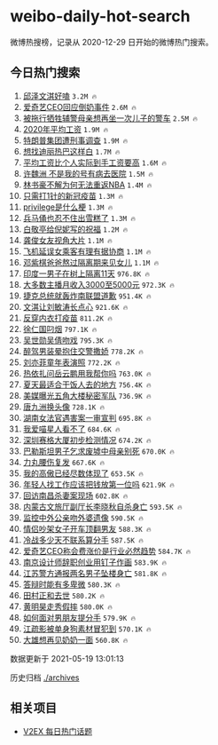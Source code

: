 # weibo-daily-hot-search

微博热搜榜，记录从 2020-12-29 日开始的微博热门搜索。

## 今日热门搜索

<!-- BEGIN -->

1. [邱泽文淇好嗑](https://s.weibo.com/weibo?q=%23%E9%82%B1%E6%B3%BD%E6%96%87%E6%B7%87%E5%A5%BD%E5%97%91%23&Refer=top) `3.2M 🔥`
1. [爱奇艺CEO回应倒奶事件](https://s.weibo.com/weibo?q=%23%E7%88%B1%E5%A5%87%E8%89%BACEO%E5%9B%9E%E5%BA%94%E5%80%92%E5%A5%B6%E4%BA%8B%E4%BB%B6%23&Refer=top) `2.6M 🔥`
1. [被拖行牺牲辅警母亲想再坐一次儿子的警车](https://s.weibo.com/weibo?q=%23%E8%A2%AB%E6%8B%96%E8%A1%8C%E7%89%BA%E7%89%B2%E8%BE%85%E8%AD%A6%E6%AF%8D%E4%BA%B2%E6%83%B3%E5%86%8D%E5%9D%90%E4%B8%80%E6%AC%A1%E5%84%BF%E5%AD%90%E7%9A%84%E8%AD%A6%E8%BD%A6%23&Refer=top) `2.5M 🔥`
1. [2020年平均工资](https://s.weibo.com/weibo?q=%232020%E5%B9%B4%E5%B9%B3%E5%9D%87%E5%B7%A5%E8%B5%84%23&Refer=top) `1.9M 🔥`
1. [特朗普集团遭刑事调查](https://s.weibo.com/weibo?q=%23%E7%89%B9%E6%9C%97%E6%99%AE%E9%9B%86%E5%9B%A2%E9%81%AD%E5%88%91%E4%BA%8B%E8%B0%83%E6%9F%A5%23&Refer=top) `1.9M 🔥`
1. [想找迪丽热巴这样白](https://s.weibo.com/weibo?q=%23%E6%83%B3%E6%89%BE%E8%BF%AA%E4%B8%BD%E7%83%AD%E5%B7%B4%E8%BF%99%E6%A0%B7%E7%99%BD%23&Refer=top) `1.7M 🔥`
1. [平均工资比个人实际到手工资要高](https://s.weibo.com/weibo?q=%23%E5%B9%B3%E5%9D%87%E5%B7%A5%E8%B5%84%E6%AF%94%E4%B8%AA%E4%BA%BA%E5%AE%9E%E9%99%85%E5%88%B0%E6%89%8B%E5%B7%A5%E8%B5%84%E8%A6%81%E9%AB%98%23&Refer=top) `1.6M 🔥`
1. [许魏洲 不是我的号有病去医院](https://s.weibo.com/weibo?q=%E8%AE%B8%E9%AD%8F%E6%B4%B2%20%E4%B8%8D%E6%98%AF%E6%88%91%E7%9A%84%E5%8F%B7%E6%9C%89%E7%97%85%E5%8E%BB%E5%8C%BB%E9%99%A2&Refer=top) `1.5M 🔥`
1. [林书豪不解为何无法重返NBA](https://s.weibo.com/weibo?q=%23%E6%9E%97%E4%B9%A6%E8%B1%AA%E4%B8%8D%E8%A7%A3%E4%B8%BA%E4%BD%95%E6%97%A0%E6%B3%95%E9%87%8D%E8%BF%94NBA%23&Refer=top) `1.4M 🔥`
1. [只需打1针的新冠疫苗](https://s.weibo.com/weibo?q=%23%E5%8F%AA%E9%9C%80%E6%89%931%E9%92%88%E7%9A%84%E6%96%B0%E5%86%A0%E7%96%AB%E8%8B%97%23&Refer=top) `1.3M 🔥`
1. [privilege是什么梗](https://s.weibo.com/weibo?q=%23privilege%E6%98%AF%E4%BB%80%E4%B9%88%E6%A2%97%23&Refer=top) `1.3M 🔥`
1. [兵马俑也忍不住出雪糕了](https://s.weibo.com/weibo?q=%23%E5%85%B5%E9%A9%AC%E4%BF%91%E4%B9%9F%E5%BF%8D%E4%B8%8D%E4%BD%8F%E5%87%BA%E9%9B%AA%E7%B3%95%E4%BA%86%23&Refer=top) `1.3M 🔥`
1. [白敬亭给倪妮写的祝福](https://s.weibo.com/weibo?q=%23%E7%99%BD%E6%95%AC%E4%BA%AD%E7%BB%99%E5%80%AA%E5%A6%AE%E5%86%99%E7%9A%84%E7%A5%9D%E7%A6%8F%23&Refer=top) `1.2M 🔥`
1. [龚俊女友视角大片](https://s.weibo.com/weibo?q=%23%E9%BE%9A%E4%BF%8A%E5%A5%B3%E5%8F%8B%E8%A7%86%E8%A7%92%E5%A4%A7%E7%89%87%23&Refer=top) `1.1M 🔥`
1. [飞机延误女乘客有理有据协商](https://s.weibo.com/weibo?q=%23%E9%A3%9E%E6%9C%BA%E5%BB%B6%E8%AF%AF%E5%A5%B3%E4%B9%98%E5%AE%A2%E6%9C%89%E7%90%86%E6%9C%89%E6%8D%AE%E5%8D%8F%E5%95%86%23&Refer=top) `1.1M 🔥`
1. [邓紫棋爸爸熬过隔离期来见女儿](https://s.weibo.com/weibo?q=%23%E9%82%93%E7%B4%AB%E6%A3%8B%E7%88%B8%E7%88%B8%E7%86%AC%E8%BF%87%E9%9A%94%E7%A6%BB%E6%9C%9F%E6%9D%A5%E8%A7%81%E5%A5%B3%E5%84%BF%23&Refer=top) `1.1M 🔥`
1. [印度一男子在树上隔离11天](https://s.weibo.com/weibo?q=%23%E5%8D%B0%E5%BA%A6%E4%B8%80%E7%94%B7%E5%AD%90%E5%9C%A8%E6%A0%91%E4%B8%8A%E9%9A%94%E7%A6%BB11%E5%A4%A9%23&Refer=top) `976.8K 🔥`
1. [大多数主播月收入3000至5000元](https://s.weibo.com/weibo?q=%23%E5%A4%A7%E5%A4%9A%E6%95%B0%E4%B8%BB%E6%92%AD%E6%9C%88%E6%94%B6%E5%85%A53000%E8%87%B35000%E5%85%83%23&Refer=top) `972.3K 🔥`
1. [捷克总统就轰炸南联盟道歉](https://s.weibo.com/weibo?q=%23%E6%8D%B7%E5%85%8B%E6%80%BB%E7%BB%9F%E5%B0%B1%E8%BD%B0%E7%82%B8%E5%8D%97%E8%81%94%E7%9B%9F%E9%81%93%E6%AD%89%23&Refer=top) `951.4K 🔥`
1. [文淇让刘敏涛长点心](https://s.weibo.com/weibo?q=%23%E6%96%87%E6%B7%87%E8%AE%A9%E5%88%98%E6%95%8F%E6%B6%9B%E9%95%BF%E7%82%B9%E5%BF%83%23&Refer=top) `921.6K 🔥`
1. [反穿内衣打疫苗](https://s.weibo.com/weibo?q=%23%E5%8F%8D%E7%A9%BF%E5%86%85%E8%A1%A3%E6%89%93%E7%96%AB%E8%8B%97%23&Refer=top) `811.2K 🔥`
1. [徐仁国叼烟](https://s.weibo.com/weibo?q=%23%E5%BE%90%E4%BB%81%E5%9B%BD%E5%8F%BC%E7%83%9F%23&Refer=top) `797.1K 🔥`
1. [吴世勋吴倩吻戏](https://s.weibo.com/weibo?q=%23%E5%90%B4%E4%B8%96%E5%8B%8B%E5%90%B4%E5%80%A9%E5%90%BB%E6%88%8F%23&Refer=top) `795.3K 🔥`
1. [醉驾男装晕抱住交警撒娇](https://s.weibo.com/weibo?q=%23%E9%86%89%E9%A9%BE%E7%94%B7%E8%A3%85%E6%99%95%E6%8A%B1%E4%BD%8F%E4%BA%A4%E8%AD%A6%E6%92%92%E5%A8%87%23&Refer=top) `778.2K 🔥`
1. [刘亦菲童年表演照](https://s.weibo.com/weibo?q=%23%E5%88%98%E4%BA%A6%E8%8F%B2%E7%AB%A5%E5%B9%B4%E8%A1%A8%E6%BC%94%E7%85%A7%23&Refer=top) `772.2K 🔥`
1. [热依扎问岳云鹏用我帮你吗](https://s.weibo.com/weibo?q=%23%E7%83%AD%E4%BE%9D%E6%89%8E%E9%97%AE%E5%B2%B3%E4%BA%91%E9%B9%8F%E7%94%A8%E6%88%91%E5%B8%AE%E4%BD%A0%E5%90%97%23&Refer=top) `763.0K 🔥`
1. [夏天最适合干饭人去的地方](https://s.weibo.com/weibo?q=%23%E5%A4%8F%E5%A4%A9%E6%9C%80%E9%80%82%E5%90%88%E5%B9%B2%E9%A5%AD%E4%BA%BA%E5%8E%BB%E7%9A%84%E5%9C%B0%E6%96%B9%23&Refer=top) `756.4K 🔥`
1. [美媒曝光五角大楼秘密军队](https://s.weibo.com/weibo?q=%23%E7%BE%8E%E5%AA%92%E6%9B%9D%E5%85%89%E4%BA%94%E8%A7%92%E5%A4%A7%E6%A5%BC%E7%A7%98%E5%AF%86%E5%86%9B%E9%98%9F%23&Refer=top) `736.9K 🔥`
1. [唐九洲换头像](https://s.weibo.com/weibo?q=%23%E5%94%90%E4%B9%9D%E6%B4%B2%E6%8D%A2%E5%A4%B4%E5%83%8F%23&Refer=top) `728.1K 🔥`
1. [湖南女法官遇害案一审宣判](https://s.weibo.com/weibo?q=%23%E6%B9%96%E5%8D%97%E5%A5%B3%E6%B3%95%E5%AE%98%E9%81%87%E5%AE%B3%E6%A1%88%E4%B8%80%E5%AE%A1%E5%AE%A3%E5%88%A4%23&Refer=top) `695.8K 🔥`
1. [我爱喵星人看不了](https://s.weibo.com/weibo?q=%23%E6%88%91%E7%88%B1%E5%96%B5%E6%98%9F%E4%BA%BA%E7%9C%8B%E4%B8%8D%E4%BA%86%23&Refer=top) `684.6K 🔥`
1. [深圳赛格大厦初步检测情况](https://s.weibo.com/weibo?q=%23%E6%B7%B1%E5%9C%B3%E8%B5%9B%E6%A0%BC%E5%A4%A7%E5%8E%A6%E5%88%9D%E6%AD%A5%E6%A3%80%E6%B5%8B%E6%83%85%E5%86%B5%23&Refer=top) `674.2K 🔥`
1. [巴勒斯坦男子乞求废墟中母亲别死](https://s.weibo.com/weibo?q=%23%E5%B7%B4%E5%8B%92%E6%96%AF%E5%9D%A6%E7%94%B7%E5%AD%90%E4%B9%9E%E6%B1%82%E5%BA%9F%E5%A2%9F%E4%B8%AD%E6%AF%8D%E4%BA%B2%E5%88%AB%E6%AD%BB%23&Refer=top) `670.0K 🔥`
1. [力丸腰伤复发](https://s.weibo.com/weibo?q=%23%E5%8A%9B%E4%B8%B8%E8%85%B0%E4%BC%A4%E5%A4%8D%E5%8F%91%23&Refer=top) `667.6K 🔥`
1. [我的高傲已经尽数体现了](https://s.weibo.com/weibo?q=%23%E6%88%91%E7%9A%84%E9%AB%98%E5%82%B2%E5%B7%B2%E7%BB%8F%E5%B0%BD%E6%95%B0%E4%BD%93%E7%8E%B0%E4%BA%86%23&Refer=top) `653.5K 🔥`
1. [年轻人找工作应该把钱放第一位吗](https://s.weibo.com/weibo?q=%23%E5%B9%B4%E8%BD%BB%E4%BA%BA%E6%89%BE%E5%B7%A5%E4%BD%9C%E5%BA%94%E8%AF%A5%E6%8A%8A%E9%92%B1%E6%94%BE%E7%AC%AC%E4%B8%80%E4%BD%8D%E5%90%97%23&Refer=top) `621.9K 🔥`
1. [回访南昌杀妻案现场](https://s.weibo.com/weibo?q=%23%E5%9B%9E%E8%AE%BF%E5%8D%97%E6%98%8C%E6%9D%80%E5%A6%BB%E6%A1%88%E7%8E%B0%E5%9C%BA%23&Refer=top) `602.8K 🔥`
1. [内蒙古文旅厅副厅长李晓秋自杀身亡](https://s.weibo.com/weibo?q=%23%E5%86%85%E8%92%99%E5%8F%A4%E6%96%87%E6%97%85%E5%8E%85%E5%89%AF%E5%8E%85%E9%95%BF%E6%9D%8E%E6%99%93%E7%A7%8B%E8%87%AA%E6%9D%80%E8%BA%AB%E4%BA%A1%23&Refer=top) `593.5K 🔥`
1. [监控中外公亲吻外婆遗像](https://s.weibo.com/weibo?q=%23%E7%9B%91%E6%8E%A7%E4%B8%AD%E5%A4%96%E5%85%AC%E4%BA%B2%E5%90%BB%E5%A4%96%E5%A9%86%E9%81%97%E5%83%8F%23&Refer=top) `590.5K 🔥`
1. [情侣吵架女子开车顶翻男友](https://s.weibo.com/weibo?q=%23%E6%83%85%E4%BE%A3%E5%90%B5%E6%9E%B6%E5%A5%B3%E5%AD%90%E5%BC%80%E8%BD%A6%E9%A1%B6%E7%BF%BB%E7%94%B7%E5%8F%8B%23&Refer=top) `588.3K 🔥`
1. [冷战多少天不联系算分手](https://s.weibo.com/weibo?q=%23%E5%86%B7%E6%88%98%E5%A4%9A%E5%B0%91%E5%A4%A9%E4%B8%8D%E8%81%94%E7%B3%BB%E7%AE%97%E5%88%86%E6%89%8B%23&Refer=top) `587.5K 🔥`
1. [爱奇艺CEO称会费涨价是行业必然趋势](https://s.weibo.com/weibo?q=%23%E7%88%B1%E5%A5%87%E8%89%BACEO%E7%A7%B0%E4%BC%9A%E8%B4%B9%E6%B6%A8%E4%BB%B7%E6%98%AF%E8%A1%8C%E4%B8%9A%E5%BF%85%E7%84%B6%E8%B6%8B%E5%8A%BF%23&Refer=top) `584.7K 🔥`
1. [南京设计师辞职创业用钉子作画](https://s.weibo.com/weibo?q=%23%E5%8D%97%E4%BA%AC%E8%AE%BE%E8%AE%A1%E5%B8%88%E8%BE%9E%E8%81%8C%E5%88%9B%E4%B8%9A%E7%94%A8%E9%92%89%E5%AD%90%E4%BD%9C%E7%94%BB%23&Refer=top) `583.9K 🔥`
1. [江苏警方通报两名男子坠楼身亡](https://s.weibo.com/weibo?q=%23%E6%B1%9F%E8%8B%8F%E8%AD%A6%E6%96%B9%E9%80%9A%E6%8A%A5%E4%B8%A4%E5%90%8D%E7%94%B7%E5%AD%90%E5%9D%A0%E6%A5%BC%E8%BA%AB%E4%BA%A1%23&Refer=top) `581.8K 🔥`
1. [答辩时能有多卑微](https://s.weibo.com/weibo?q=%23%E7%AD%94%E8%BE%A9%E6%97%B6%E8%83%BD%E6%9C%89%E5%A4%9A%E5%8D%91%E5%BE%AE%23&Refer=top) `580.3K 🔥`
1. [田村正和去世](https://s.weibo.com/weibo?q=%23%E7%94%B0%E6%9D%91%E6%AD%A3%E5%92%8C%E5%8E%BB%E4%B8%96%23&Refer=top) `580.2K 🔥`
1. [黄明昊走秀假摔](https://s.weibo.com/weibo?q=%23%E9%BB%84%E6%98%8E%E6%98%8A%E8%B5%B0%E7%A7%80%E5%81%87%E6%91%94%23&Refer=top) `580.0K 🔥`
1. [如何面对男朋友提分手](https://s.weibo.com/weibo?q=%23%E5%A6%82%E4%BD%95%E9%9D%A2%E5%AF%B9%E7%94%B7%E6%9C%8B%E5%8F%8B%E6%8F%90%E5%88%86%E6%89%8B%23&Refer=top) `579.9K 🔥`
1. [江疏影被单身狗素材冒犯到](https://s.weibo.com/weibo?q=%23%E6%B1%9F%E7%96%8F%E5%BD%B1%E8%A2%AB%E5%8D%95%E8%BA%AB%E7%8B%97%E7%B4%A0%E6%9D%90%E5%86%92%E7%8A%AF%E5%88%B0%23&Refer=top) `570.1K 🔥`
1. [大雄想再见奶奶一面](https://s.weibo.com/weibo?q=%23%E5%A4%A7%E9%9B%84%E6%83%B3%E5%86%8D%E8%A7%81%E5%A5%B6%E5%A5%B6%E4%B8%80%E9%9D%A2%23&Refer=top) `560.8K 🔥`

数据更新于 2021-05-19 13:01:13

<!-- END -->

历史归档 [./archives](./archives)

## 相关项目

- [V2EX 每日热门话题](https://github.com/boojack/v2ex-daily-hot-topic)
